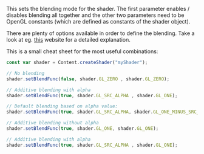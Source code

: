 This sets the blending mode for the shader. The first parameter enables / disables blending all together and the other two parameters need to be OpenGL constants (which are defined as constants of the shader object).

There are plenty of options available in order to define the blending. Take a look at eg. [this](https://learnopengl.com/Advanced-OpenGL/Blending) website for a detailed explanation.

This is a small cheat sheet for the most useful combinations:

```javascript
const var shader = Content.createShader("myShader");

// No blending
shader.setBlendFunc(false, shader.GL_ZERO , shader.GL_ZERO);

// Additive blending with alpha
shader.setBlendFunc(true, shader.GL_SRC_ALPHA , shader.GL_ONE);

// Default blending based on alpha value:
shader.setBlendFunc(true, shader.GL_SRC_ALPHA, shader.GL_ONE_MINUS_SRC_ALPHA);

// Additive blending without alpha
shader.setBlendFunc(true, shader.GL_ONE, shader.GL_ONE);

// Additive blending with alpha
shader.setBlendFunc(true, shader.GL_SRC_ALPHA , shader.GL_ONE);
```

